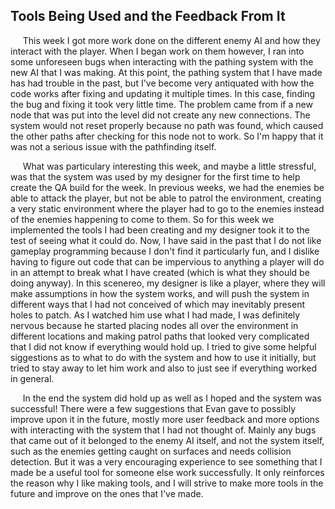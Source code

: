 Tools Being Used and the Feedback From It
------

&nbsp;&nbsp;&nbsp;&nbsp;&nbsp;This week I got more work done on the different enemy AI and how they interact with the player. When I began work on them however, I ran into some unforeseen bugs when interacting with the pathing system with the new AI that I was making. At this point, the pathing system that I have made has had trouble in the past, but I've become very antiquated with how the code works after fixing and updating it multiple times. In this case, finding the bug and fixing it took very little time. The problem came from if a new node that was put into the level did not create any new connections. The system would not reset properly because no path was found, which caused the other paths after checking for this node not to work. So I'm happy that it was not a serious issue with the pathfinding itself.

&nbsp;&nbsp;&nbsp;&nbsp;&nbsp;What was particulary interesting this week, and maybe a little stressful, was that the system was used by my designer for the first time to help create the QA build for the week. In previous weeks, we had the enemies be able to attack the player, but not be able to patrol the environment, creating a very static environment where the player had to go to the enemies instead of the enemies happening to come to them. So for this week we implemented the tools I had been creating and my designer took it to the test of seeing what it could do. Now, I have said in the past that I do not like gameplay programming because I don't find it particularly fun, and I dislike having to figure out code that can be impervious to anything a player will do in an attempt to break what I have created (which is what they should be doing anyway). In this scenereo, my designer is like a player, where they will make assumptions in how the system works, and will push the system in different ways that I had not conceived of which may inevitably present holes to patch. As I watched him use what I had made, I was definitely nervous because he started placing nodes all over the environment in different locations and making patrol paths that looked very complicated that I did not know if everything would hold up. I tried to give some helpful siggestions as to what to do with the system and how to use it initially, but tried to stay away to let him work and also to just see if everything worked in general.

&nbsp;&nbsp;&nbsp;&nbsp;&nbsp;In the end the system did hold up as well as I hoped and the system was successful! There were a few suggestions that Evan gave to possibly improve upon it in the future, mostly more user feedback and more options with interacting with the system that I had not thought of. Mainly any bugs that came out of it belonged to the enemy AI itself, and not the system itself, such as the enemies getting caught on surfaces and needs collision detection. But it was a very encouraging experience to see something that I made be a useful tool for someone else work successfully. It only reinforces the reason why I like making tools, and I will strive to make more tools in the future and improve on the ones that I've made.
